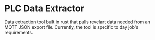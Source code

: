 # PLC Data Extractor

Data extraction tool built in rust that pulls revelant data needed from an MQTT JSON export file. Currently, the tool is specific to day job's requirements.